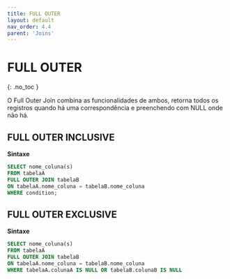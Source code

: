 ```yaml
---
title: FULL OUTER
layout: default
nav_order: 4.4
parent: 'Joins'
---
```




# FULL OUTER
{: .no_toc }

O Full Outer Join combina as funcionalidades de ambos, retorna todos os registros quando há uma correspondência e preenchendo com NULL onde não há.

## FULL OUTER INCLUSIVE

**Sintaxe**

```sql
SELECT nome_coluna(s)
FROM tabelaA
FULL OUTER JOIN tabelaB
ON tabelaA.nome_coluna = tabelaB.nome_coluna
WHERE condition; 
```

## FULL OUTER EXCLUSIVE

**Sintaxe**

```sql
SELECT nome_coluna(s)
FROM tabelaA
FULL OUTER JOIN tabelaB
ON tabelaA.nome_coluna = tabelaB.nome_coluna
WHERE tabelaA.colunaA IS NULL OR tabelaB.colunaB IS NULL 
```

<br>